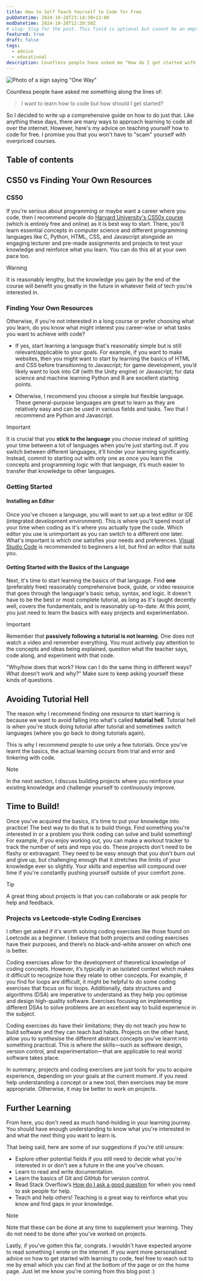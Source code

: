 ```yaml
---
title: How to Self Teach Yourself to Code for Free
pubDatetime: 2024-10-28T23:14:38+13:00
modDatetime: 2024-10-28T12:20:50Z
# slug: Slug for the post. This field is optional but cannot be an empty string. default = slugified file name
featured: true
draft: false
tags:
  - advice
  - educational
description: Countless people have asked me "How do I get started with learning how to code?", so I decided to write up a comprehensive guide on how to do just that. I go through how to teach yourself to code completely for free when you don't know what you want to use code for or you don't know where to start.
---
```


![Photo of a sign saying "One Way"](@assets/images/how-to-self-teach-coding/banner.jpg)

Countless people have asked me something along the lines of:

> I want to learn how to code but how should I get started?

So I decided to write up a comprehensive guide on how to do just that. Like anything these days, there are many ways to approach learning to code all over the internet. However, here's my advice on teaching yourself how to code for free. I promise you that you won't have to "scam" yourself with overpriced courses.

## Table of contents

## CS50 vs Finding Your Own Resources

### CS50

If you're serious about programming or maybe want a career where you code, then I recommend people do [Harvard University's CS50x course](https://cs50.harvard.edu/x/) (which is entirely free and online) as it is best way to start. There, you'll learn essential concepts in computer science and different programming languages like C, Python, HTML, CSS, and Javascript alongside an engaging lecturer and pre-made assignments and projects to test your knowledge and reinforce what you learn. You can do this all at your own pace too.

>[!WARNING]
> It is reasonably lengthy, but the knowledge you gain by the end of the course will benefit you greatly in the future in whatever field of tech you're interested in.

### Finding Your Own Resources

Otherwise, if you're not interested in a long course or prefer choosing what you learn, do you know what might interest you career-wise or what tasks you want to achieve with code?

- If yes, start learning a language that's reasonably simple but is still relevant/applicable to your goals. For example, if you want to make websites, then you might want to start by learning the basics of HTML and CSS before transitioning to Javascript; for game development, you’d likely want to look into C# (with the Unity engine) or Javascript; for data science and machine learning Python and R are excellent starting points.

- Otherwise, I recommend you choose a simple but flexible language. These general-purpose languages are great to learn as they are relatively easy and can be used in various fields and tasks. Two that I recommend are Python and Javascript.

> [!IMPORTANT] 
> It is crucial that you **stick to the language** you choose instead of splitting your time between a lot of languages when you’re just starting out. If you switch between different languages, it’ll hinder your learning significantly. Instead, commit to starting out with only one as once you learn the concepts and programming logic with that language, it’s much easier to transfer that knowledge to other languages.

### Getting Started

#### Installing an Editor

Once you've chosen a language, you will want to set up a text editor or IDE (integrated development environment). This is where you'll spend most of your time when coding as it's where you actually type the code. Which editor you use is unimportant as you can switch to a different one later. What's important is which one satisfies your needs and preferences. [Visual Studio Code](https://code.visualstudio.com) is recommended to beginners a lot, but find an editor that suits you.

#### Getting Started with the Basics of the Language

Next, it's time to start learning the basics of that language. Find **one** (preferably free) reasonably comprehensive book, guide, or video resource that goes through the language's basic setup, syntax, and logic. It doesn't have to be the best or most complete tutorial, as long as it's taught decently well, covers the fundamentals, and is reasonably up-to-date. At this point, you just need to learn the basics with easy projects and experimentation.

>[!IMPORTANT]
> Remember that **passively following a tutorial is not learning**. One does not watch a video and remember everything. You must actively pay attention to the concepts and ideas being explained, question what the teacher says, code along, and experiment with that code. 
>
> "Why/how does that work? How can I do the same thing in different ways? What doesn't work and why?" Make sure to keep asking yourself these kinds of questions.

## Avoiding Tutorial Hell

The reason why I recommend finding one resource to start learning is because we want to avoid falling into what's called **tutorial hell**. Tutorial hell is when you're stuck doing tutorial after tutorial and sometimes switch languages (where you go back to doing tutorials again). 

This is why I recommend people to use only a few tutorials. Once you've learnt the basics, the actual learning occurs from trial and error and tinkering with code. 

>[!NOTE]
>In the next section, I discuss building projects where you reinforce your existing knowledge and challenge yourself to continuously improve.

## Time to Build!

Once you've acquired the basics, it's time to put your knowledge into practice! The best way to do that is to build things. Find something you're interested in or a problem you think coding can solve and build something! For example, if you enjoy working out, you can make a workout tracker to track the number of sets and reps you do. These projects don't need to be flashy or extravagant. They need to be easy enough that you don't burn out and give up, but challenging enough that it stretches the limits of your knowledge ever so slightly. Your skills and expertise will compound over time if you're constantly pushing yourself outside of your comfort zone.

>[!TIP]
> A great thing about projects is that you can collaborate or ask people for help and feedback. 

### Projects vs Leetcode-style Coding Exercises

I often get asked if it's worth solving coding exercises like those found on Leetcode as a beginner. I believe that both projects and coding exercises have their purposes, and there’s no black-and-white answer on which one is better.

Coding exercises allow for the development of theoretical knowledge of coding concepts. However, it’s typically in an isolated context which makes it difficult to recognize how they relate to other concepts. For example, if you find for loops are difficult, it might be helpful to do some coding exercises that focus on for loops. Additionally, data structures and algorithms (DSA) are imperative to understand as they help you optimise and design high-quality software. Exercises focusing on implementing different DSAs to solve problems are an excellent way to build experience in the subject.

Coding exercises do have their limitations; they do not teach you how to build software and they can teach bad habits. Projects on the other hand, allow you to synthesise the different abstract concepts you’ve learnt into something practical. This is where the skills—such as software design, version control, and experimentation—that are applicable to real world software takes place.

In summary, projects and coding exercises are just tools for you to acquire experience, depending on your goals at the current moment. If you need help understanding a concept or a new tool, then exercises may be more appropriate. Otherwise, it may be better to work on projects.

## Further Learning

From here, you don't need as much hand-holding in your learning journey. You should have enough understanding to know what you're interested in and what the next thing you want to learn is. 

That being said, here are some of our suggestions if you're still unsure:
- Explore other potential fields if you still need to decide what you're interested in or don't see a future in the one you've chosen.
- Learn to read and write documentation.
- Learn the basics of Git and GitHub for version control.
- Read Stack Overflow’s [How do I ask a good question](https://stackoverflow.com/help/how-to-ask) for when you need to ask people for help.
- Teach and help others! Teaching is a great way to reinforce what you know and find gaps in your knowledge.

>[!NOTE]
> Note that these can be done at any time to supplement your learning. They do not need to be done after you've worked on projects.

Lastly, if you've gotten this far, congrats. I wouldn't have expected anyone to read something I wrote on the internet. If you want more personalised advice on how to get started with learning to code, feel free to reach out to me by email which you can find at the bottom of the page or on the home page. Just let me know you're coming from this blog post :)

